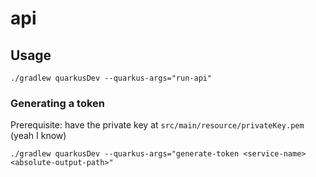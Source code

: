 # api

## Usage

```shell
./gradlew quarkusDev --quarkus-args="run-api"
```

### Generating a token

Prerequisite: have the private key at `src/main/resource/privateKey.pem` (yeah I know)

```shell
./gradlew quarkusDev --quarkus-args="generate-token <service-name> <absolute-output-path>"
```
